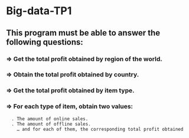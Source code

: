 # Big-data-TP1
## This program must be able to answer the following questions:
### => Get the total profit obtained by region of the world.
### => Obtain the total profit obtained by country.
### => Get the total profit obtained by item type.
### => For each type of item, obtain two values:
      . The amount of online sales.
      . The amount of offline sales.
        … and for each of them, the corresponding total profit obtained
   
